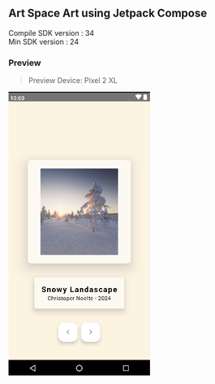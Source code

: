 ## Art Space Art using Jetpack Compose
<p>Compile SDK version : 34 <br>
Min SDK version : 24 </p>

### Preview
> Preview Device: Pixel 2 XL

![Business Card App Preview!](/app/preview/preview.png "Art Space App Preview")